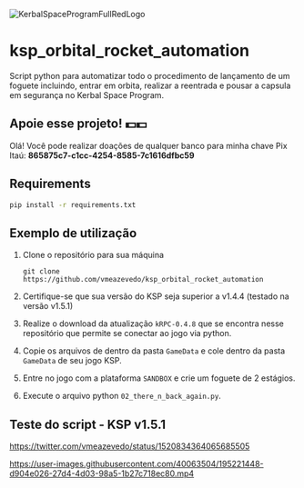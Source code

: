 ![KerbalSpaceProgramFullRedLogo](https://user-images.githubusercontent.com/40063504/166163145-9cad7d6c-67e8-4d3d-9d01-02c7bf1d7c11.png)


# ksp_orbital_rocket_automation
Script python para automatizar todo o procedimento de lançamento de um foguete incluindo, entrar em orbita, realizar a reentrada e pousar a capsula em segurança no Kerbal Space Program.

## Apoie esse projeto! 💵💵
Olá!
Você pode realizar doações de qualquer banco para minha chave Pix Itaú: **865875c7-c1cc-4254-8585-7c1616dfbc59**

## Requirements

```sh
pip install -r requirements.txt
```

## Exemplo de utilização

1. Clone o repositório para sua máquina

   ``
   git clone https://github.com/vmeazevedo/ksp_orbital_rocket_automation
   ``
2. Certifique-se que sua versão do KSP seja superior a v1.4.4 (testado na versão v1.5.1)
3. Realize o download da atualização ``kRPC-0.4.8`` que se encontra nesse repositório que permite se conectar ao jogo via python.
4. Copie os arquivos de dentro da pasta ``GameData`` e cole dentro da pasta ``GameData`` de seu jogo KSP.
5. Entre no jogo com a plataforma ``SANDBOX`` e crie um foguete de 2 estágios.
6. Execute o arquivo python ``02_there_n_back_again.py``.

## Teste do script - KSP v1.5.1

https://twitter.com/vmeazevedo/status/1520834364065685505


https://user-images.githubusercontent.com/40063504/195221448-d904e026-27d4-4d03-98a5-1b27c718ec80.mp4

